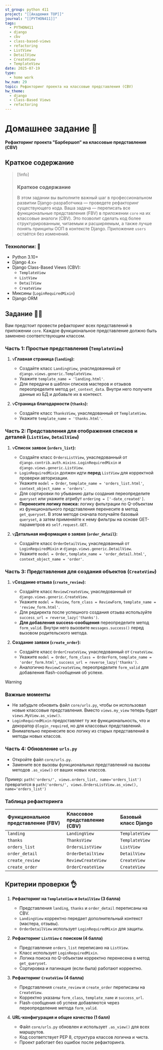 ```yaml
---
st_group: python 411
project: "[[Академия TOP]]"
journal: "[[PYTHON411]]"
tags:
  - PYTHON411
  - django
  - cbv
  - class-based-views
  - refactoring
  - ListView
  - DetailView
  - CreateView
  - TemplateView
date: 2025-07-19
type:
  - home work
hw_num: 29
topic: Рефакторинг проекта на классовые представления (CBV)
hw_theme:
  - django
  - Class-Based Views
  - refactoring
---
```


# Домашнее задание 📃

**Рефакторинг проекта "Барбершоп" на классовые представления (CBV)**

## Краткое содержание

>[!info]
>
>### Краткое содержание
>
>В этом задании вы выполните важный шаг в профессиональном развитии Django-разработчика — проведете рефакторинг существующего кода. Ваша задача — переписать все функциональные представления (FBV) в приложении `core` на их классовые аналоги (CBV). Это позволит сделать код более структурированным, читаемым и расширяемым, а также лучше понять принципы ООП в контексте Django. Приложение `users` остаётся без изменений.

### Технологии: 🦾

- Python 3.10+
- Django 4.x+
- Django Class-Based Views (CBV):
  - `TemplateView`
  - `ListView`
  - `DetailView`
  - `CreateView`
- Миксины (`LoginRequiredMixin`)
- Django ORM

## Задание 👷‍♂️

Вам предстоит провести рефакторинг всех представлений в приложении `core`. Каждое функциональное представление должно быть заменено соответствующим классом.

### Часть 1: Простые представления (`TemplateView`)

1. v**Главная страница (`landing`):**
    - Создайте класс `LandingView`, унаследованный от `django.views.generic.TemplateView`.
    - Укажите `template_name = 'landing.html'`.
    - Для передачи в шаблон списков мастеров и отзывов переопределите метод `get_context_data`. Внутри него получите данные из БД и добавьте их в контекст.

2. v**Страница благодарности (`thanks`):**
    - Создайте класс `ThanksView`, унаследованный от `TemplateView`.
    - Укажите `template_name = 'thanks.html'`.

### Часть 2: Представления для отображения списков и деталей (`ListView`, `DetailView`)

1. v**Список заявок (`orders_list`):**
    - Создайте класс `OrdersListView`, унаследованный от `django.contrib.auth.mixins.LoginRequiredMixin` и `django.views.generic.ListView`.
    - `LoginRequiredMixin` должен идти **перед** `ListView` для корректной проверки авторизации.
    - Укажите `model = Order`, `template_name = 'orders_list.html'`, `context_object_name = 'orders'`.
    - Для сортировки по убыванию даты создания переопределите `queryset` или укажите атрибут `ordering = ['-date_created']`.
    - **Перенесите логику поиска:** логику фильтрации по Q-объектам из функционального представления перенесите в метод `get_queryset`. В этом методе сначала получайте базовый `queryset`, а затем применяйте к нему фильтры на основе GET-параметров из `self.request.GET`.

2. v**Детальная информация о заявке (`order_detail`):**
    - Создайте класс `OrderDetailView`, унаследованный от `LoginRequiredMixin` и `django.views.generic.DetailView`.
    - Укажите `model = Order`, `template_name = 'order_detail.html'`, `context_object_name = 'order'`.

### Часть 3: Представления для создания объектов (`CreateView`)

1. v**Создание отзыва (`create_review`):**
    - Создайте класс `ReviewCreateView`, унаследованный от `django.views.generic.CreateView`.
    - Укажите `model = Review`, `form_class = ReviewForm`, `template_name = 'review_form.html'`.
    - Для редиректа после успешного создания отзыва используйте `success_url = reverse_lazy('thanks')`.
    - **Для добавления success-сообщения** переопределите метод `form_valid`. Внутри него вызовите `messages.success()` перед вызовом родительского метода.

2. **Создание заявки (`create_order`):**
    - Создайте класс `OrderCreateView`, унаследованный от `CreateView`.
    - Укажите `model = Order`, `form_class = OrderForm`, `template_name = 'order_form.html'`, `success_url = reverse_lazy('thanks')`.
    - Аналогично `ReviewCreateView`, переопределите `form_valid` для добавления flash-сообщения об успехе.

>[!warning]
>
>### Важные моменты
>
>- Не забудьте обновить файл `core/urls.py`, чтобы он использовал новые классовые представления. Вместо `views.my_view` теперь будет `views.MyView.as_view()`.
>- `LoginRequiredMixin` предоставляет ту же функциональность, что и декоратор `@login_required`, но для классовых представлений.
>- Внимательно перенесите всю логику из старых представлений в методы новых классов.

### Часть 4: Обновление `urls.py`

- Откройте файл `core/urls.py`.
- Замените все вызовы функциональных представлений на вызовы методов `.as_view()` от ваших новых классов.

Пример:
`path('orders/', views.orders_list, name='orders_list')`
превратится в
`path('orders/', views.OrdersListView.as_view(), name='orders_list')`

### Таблица рефакторинга

| Функциональное представление (FBV) | Классовое представление (CBV) | Базовый класс Django |
| :--- | :--- | :--- |
| `landing` | `LandingView` | `TemplateView` |
| `thanks` | `ThanksView` | `TemplateView` |
| `orders_list` | `OrdersListView` | `ListView` |
| `order_detail` | `OrderDetailView` | `DetailView` |
| `create_review` | `ReviewCreateView` | `CreateView` |
| `create_order` | `OrderCreateView` | `CreateView` |

## Критерии проверки 👌

1. **Рефакторинг на `TemplateView` и `DetailView` (3 балла)**
    - Представления `landing`, `thanks` и `order_detail` переписаны на CBV.
    - `LandingView` корректно передает дополнительный контекст (мастера, отзывы).
    - `OrderDetailView` использует `LoginRequiredMixin` для защиты.

2. **Рефакторинг `ListView` с поиском (4 балла)**
    - Представление `orders_list` переписано на `ListView`.
    - Класс использует `LoginRequiredMixin`.
    - Логика поиска по Q-объектам корректно перенесена в метод `get_queryset`.
    - Сортировка и пагинация (если была) работают корректно.

3. **Рефакторинг `CreateView` (4 балла)**
    - Представления `create_review` и `create_order` переписаны на `CreateView`.
    - Корректно указаны `form_class`, `template_name` и `success_url`.
    - Flash-сообщения об успехе добавляются через переопределение метода `form_valid`.

4. **URL-конфигурация и общее качество (1 балл)**
    - Файл `core/urls.py` обновлен и использует `.as_view()` для всех маршрутов.
    - Код соответствует PEP 8, структура классов логична и чиста.
    - Проект работает без ошибок после рефакторинга.
